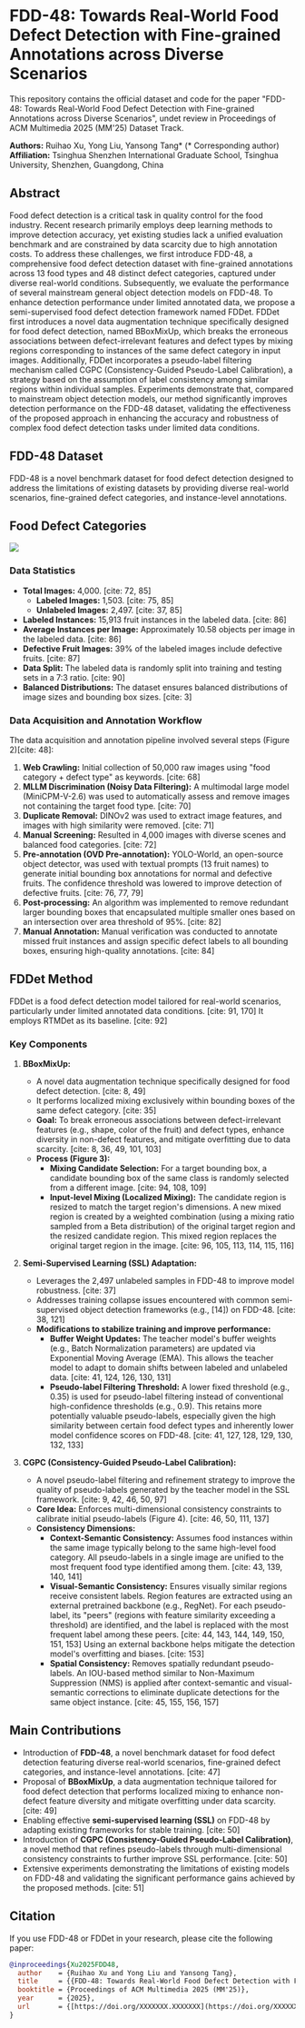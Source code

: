 # FDD-48: Towards Real-World Food Defect Detection with Fine-grained Annotations across Diverse Scenarios

This repository contains the official dataset and code for the paper "FDD-48: Towards Real-World Food Defect Detection with Fine-grained Annotations across Diverse Scenarios", undet review in Proceedings of ACM Multimedia 2025 (MM'25) Dataset Track.

**Authors:** Ruihao Xu, Yong Liu, Yansong Tang* (* Corresponding author)
**Affiliation:** Tsinghua Shenzhen International Graduate School, Tsinghua University, Shenzhen, Guangdong, China

## Abstract

Food defect detection is a critical task in quality control for the food industry. Recent research primarily employs deep learning methods to improve detection accuracy, yet existing studies lack a unified evaluation benchmark and are constrained by data scarcity due to high annotation costs. To address these challenges, we first introduce FDD-48, a comprehensive food defect detection dataset with fine-grained annotations across 13 food types and 48 distinct defect categories, captured under diverse real-world conditions. Subsequently, we evaluate the performance of several mainstream general object detection models on FDD-48. To enhance detection performance under limited annotated data, we propose a semi-supervised food defect detection framework named FDDet. FDDet first introduces a novel data augmentation technique specifically designed for food defect detection, named BBoxMixUp, which breaks the erroneous associations between defect-irrelevant features and defect types by mixing regions corresponding to instances of the same defect category in input images. Additionally, FDDet incorporates a pseudo-label filtering mechanism called CGPC (Consistency-Guided Pseudo-Label Calibration), a strategy based on the assumption of label consistency among similar regions within individual samples. Experiments demonstrate that, compared to mainstream object detection models, our method significantly improves detection performance on the FDD-48 dataset, validating the effectiveness of the proposed approach in enhancing the accuracy and robustness of complex food defect detection tasks under limited data conditions.

## FDD-48 Dataset

FDD-48 is a novel benchmark dataset for food defect detection designed to address the limitations of existing datasets by providing diverse real-world scenarios, fine-grained defect categories, and instance-level annotations.

## Food Defect Categories

![](./README_image/datasetinfo.jpg)

### Data Statistics

* **Total Images:** 4,000. [cite: 72, 85]
    * **Labeled Images:** 1,503. [cite: 75, 85]
    * **Unlabeled Images:** 2,497. [cite: 37, 85]
* **Labeled Instances:** 15,913 fruit instances in the labeled data. [cite: 86]
* **Average Instances per Image:** Approximately 10.58 objects per image in the labeled data. [cite: 86]
* **Defective Fruit Images:** 39% of the labeled images include defective fruits. [cite: 87]
* **Data Split:** The labeled data is randomly split into training and testing sets in a 7:3 ratio. [cite: 90]
* **Balanced Distributions:** The dataset ensures balanced distributions of image sizes and bounding box sizes. [cite: 3]

### Data Acquisition and Annotation Workflow

The data acquisition and annotation pipeline involved several steps (Figure 2)[cite: 48]:
1.  **Web Crawling:** Initial collection of 50,000 raw images using "food category + defect type" as keywords. [cite: 68]
2.  **MLLM Discrimination (Noisy Data Filtering):** A multimodal large model (MiniCPM-V-2.6) was used to automatically assess and remove images not containing the target food type. [cite: 70]
3.  **Duplicate Removal:** DINOv2 was used to extract image features, and images with high similarity were removed. [cite: 71]
4.  **Manual Screening:** Resulted in 4,000 images with diverse scenes and balanced food categories. [cite: 72]
5.  **Pre-annotation (OVD Pre-annotation):** YOLO-World, an open-source object detector, was used with textual prompts (13 fruit names) to generate initial bounding box annotations for normal and defective fruits. The confidence threshold was lowered to improve detection of defective fruits. [cite: 76, 77, 79]
6.  **Post-processing:** An algorithm was implemented to remove redundant larger bounding boxes that encapsulated multiple smaller ones based on an intersection over area threshold of 95%. [cite: 82]
7.  **Manual Annotation:** Manual verification was conducted to annotate missed fruit instances and assign specific defect labels to all bounding boxes, ensuring high-quality annotations. [cite: 84]

## FDDet Method

FDDet is a food defect detection model tailored for real-world scenarios, particularly under limited annotated data conditions. [cite: 91, 170] It employs RTMDet as its baseline. [cite: 92]

### Key Components

1.  **BBoxMixUp:**
    * A novel data augmentation technique specifically designed for food defect detection. [cite: 8, 49]
    * It performs localized mixing exclusively within bounding boxes of the same defect category. [cite: 35]
    * **Goal:** To break erroneous associations between defect-irrelevant features (e.g., shape, color of the fruit) and defect types, enhance diversity in non-defect features, and mitigate overfitting due to data scarcity. [cite: 8, 36, 49, 101, 103]
    * **Process (Figure 3):**
        * **Mixing Candidate Selection:** For a target bounding box, a candidate bounding box of the same class is randomly selected from a different image. [cite: 94, 108, 109]
        * **Input-level Mixing (Localized Mixing):** The candidate region is resized to match the target region's dimensions. A new mixed region is created by a weighted combination (using a mixing ratio sampled from a Beta distribution) of the original target region and the resized candidate region. This mixed region replaces the original target region in the image. [cite: 96, 105, 113, 114, 115, 116]

2.  **Semi-Supervised Learning (SSL) Adaptation:**
    * Leverages the 2,497 unlabeled samples in FDD-48 to improve model robustness. [cite: 37]
    * Addresses training collapse issues encountered with common semi-supervised object detection frameworks (e.g., [14]) on FDD-48. [cite: 38, 121]
    * **Modifications to stabilize training and improve performance:**
        * **Buffer Weight Updates:** The teacher model's buffer weights (e.g., Batch Normalization parameters) are updated via Exponential Moving Average (EMA). This allows the teacher model to adapt to domain shifts between labeled and unlabeled data. [cite: 41, 124, 126, 130, 131]
        * **Pseudo-label Filtering Threshold:** A lower fixed threshold (e.g., 0.35) is used for pseudo-label filtering instead of conventional high-confidence thresholds (e.g., 0.9). This retains more potentially valuable pseudo-labels, especially given the high similarity between certain food defect types and inherently lower model confidence scores on FDD-48. [cite: 41, 127, 128, 129, 130, 132, 133]

3.  **CGPC (Consistency-Guided Pseudo-Label Calibration):**
    * A novel pseudo-label filtering and refinement strategy to improve the quality of pseudo-labels generated by the teacher model in the SSL framework. [cite: 9, 42, 46, 50, 97]
    * **Core Idea:** Enforces multi-dimensional consistency constraints to calibrate initial pseudo-labels (Figure 4). [cite: 46, 50, 111, 137]
    * **Consistency Dimensions:**
        * **Context-Semantic Consistency:** Assumes food instances within the same image typically belong to the same high-level food category. All pseudo-labels in a single image are unified to the most frequent food type identified among them. [cite: 43, 139, 140, 141]
        * **Visual-Semantic Consistency:** Ensures visually similar regions receive consistent labels. Region features are extracted using an external pretrained backbone (e.g., RegNet). For each pseudo-label, its "peers" (regions with feature similarity exceeding a threshold) are identified, and the label is replaced with the most frequent label among these peers. [cite: 44, 143, 144, 149, 150, 151, 153] Using an external backbone helps mitigate the detection model's overfitting and biases. [cite: 153]
        * **Spatial Consistency:** Removes spatially redundant pseudo-labels. An IOU-based method similar to Non-Maximum Suppression (NMS) is applied after context-semantic and visual-semantic corrections to eliminate duplicate detections for the same object instance. [cite: 45, 155, 156, 157]

## Main Contributions

* Introduction of **FDD-48**, a novel benchmark dataset for food defect detection featuring diverse real-world scenarios, fine-grained defect categories, and instance-level annotations. [cite: 47]
* Proposal of **BBoxMixUp**, a data augmentation technique tailored for food defect detection that performs localized mixing to enhance non-defect feature diversity and mitigate overfitting under data scarcity. [cite: 49]
* Enabling effective **semi-supervised learning (SSL)** on FDD-48 by adapting existing frameworks for stable training. [cite: 50]
* Introduction of **CGPC (Consistency-Guided Pseudo-Label Calibration)**, a novel method that refines pseudo-labels through multi-dimensional consistency constraints to further improve SSL performance. [cite: 50]
* Extensive experiments demonstrating the limitations of existing models on FDD-48 and validating the significant performance gains achieved by the proposed methods. [cite: 51]

## Citation

If you use FDD-48 or FDDet in your research, please cite the following paper:

```bibtex
@inproceedings{Xu2025FDD48,
  author    = {Ruihao Xu and Yong Liu and Yansong Tang},
  title     = {{FDD-48: Towards Real-World Food Defect Detection with Fine-grained Annotations across Diverse Scenarios}},
  booktitle = {Proceedings of ACM Multimedia 2025 (MM'25)},
  year      = {2025},
  url       = {[https://doi.org/XXXXXXX.XXXXXXX](https://doi.org/XXXXXXX.XXXXXXX)}
}